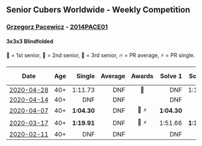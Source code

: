 ## Senior Cubers Worldwide - Weekly Competition
### [Grzegorz Pacewicz](../grzegorz_pacewicz.md) - [2014PACE01](https://www.worldcubeassociation.org/persons/2014PACE01?event=333bf)
#### 3x3x3 Blindfolded

🥇 = 1st senior, 🥈 = 2nd senior, 🥉 = 3rd senior, 🔥 = PR average, ⚡ = PR single.

| Date | Age | Single | Average | Awards | Solve 1 | Solve 2 | Solve 3 | Video |
| :--: | :--: | --: | --: | :--: | --: | --: | --: | :-- |
| [<span style="white-space: nowrap">2020-04-28</span>](../../results/333bf/2020-04-28.md) | 40+ | 1:11.73 | DNF | 🥈 | DNF | 1:11.73 | DNF | [Link](https://www.facebook.com/events/534758690547855/permalink/537192693637788/) |
| [<span style="white-space: nowrap">2020-04-14</span>](../../results/333bf/2020-04-14.md) | 40+ | DNF | DNF |  | DNF | DNF | DNF | |
| [<span style="white-space: nowrap">2020-04-07</span>](../../results/333bf/2020-04-07.md) | 40+ | **1:04.30** | DNF | <span style="white-space: nowrap">🥈 ⚡</span> | **1:04.30** | DNF | DNF | [Link](https://www.facebook.com/events/258196271885699/permalink/262125944826065/) |
| [<span style="white-space: nowrap">2020-03-17</span>](../../results/333bf/2020-03-17.md) | 40+ | **1:19.91** | DNF | <span style="white-space: nowrap">🥈 ⚡</span> | 1:51.66 | **1:19.91** | DNF | [Link](https://www.facebook.com/events/616010612582835/permalink/620248352159061/) |
| [<span style="white-space: nowrap">2020-02-11</span>](../../results/333bf/2020-02-11.md) | 40+ | DNF | DNF |  | DNF | DNF | DNF | |


<!-- Global site tag (gtag.js) - Google Analytics -->
<script async src="https://www.googletagmanager.com/gtag/js?id=UA-86348435-3"></script>
<script>window.dataLayer = window.dataLayer || []; function gtag() {dataLayer.push(arguments);} gtag('js', new Date()); gtag('config', 'UA-86348435-3');</script>

